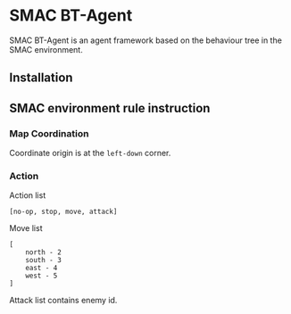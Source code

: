 # SMAC BT-Agent
SMAC BT-Agent is an agent framework based on the behaviour tree in the SMAC environment.

## Installation

## SMAC environment rule instruction
### Map Coordination
Coordinate origin is at the `left-down` corner.

### Action
Action list
```
[no-op, stop, move, attack]
```
Move list
```
[
    north - 2
    south - 3
    east - 4
    west - 5
]
```
Attack list contains enemy id.
